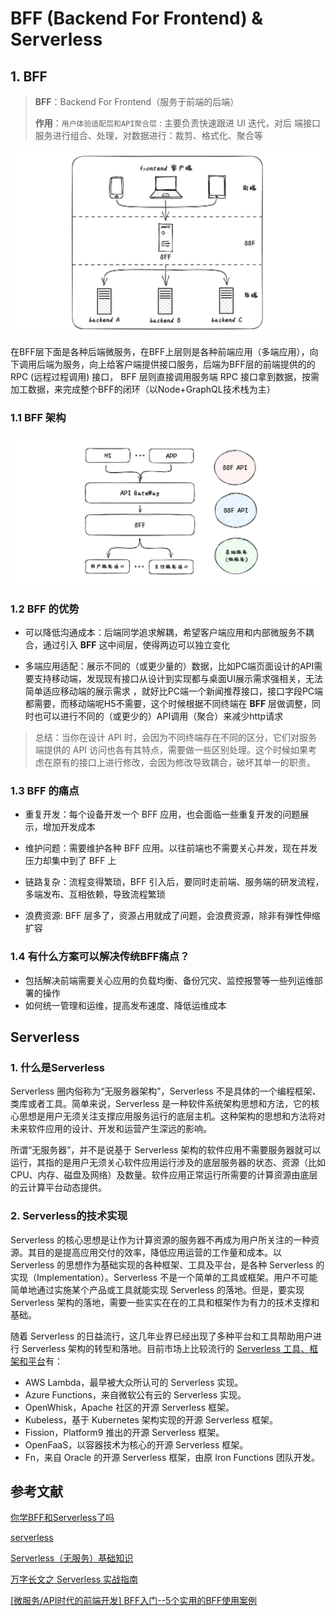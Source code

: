 # BFF (Backend For Frontend) & Serverless

## 1. BFF

> **BFF**：Backend For Frontend（服务于前端的后端）
>
> **作用**：`用户体验适配层和API聚合层` : 主要负责快速跟进 UI 迭代，对后 端接口服务进行组合、处理，对数据进行：裁剪、格式化、聚合等

![image-20240123174808140](./img/image-20240123174808140.png)

在BFF层下面是各种后端微服务，在BFF上层则是各种前端应用（多端应用），向下调用后端为服务，向上给客户端提供接口服务，后端为BFF层的前端提供的的 RPC (远程过程调用) 接口， BFF 层则直接调用服务端 RPC 接口拿到数据，按需加工数据，来完成整个BFF的闭环（以Node+GraphQL技术栈为主）

### 1.1 BFF 架构

![image-20240123183234019](./img/image-20240123183234019.png)

### 1.2 BFF 的优势

- 可以降低沟通成本：后端同学追求解耦，希望客户端应用和内部微服务不耦合，通过引入 **BFF** 这中间层，使得两边可以独立变化

- 多端应用适配：展示不同的（或更少量的）数据，比如PC端页面设计的API需要支持移动端，发现现有接口从设计到实现都与桌面UI展示需求强相关，无法简单适应移动端的展示需求 ，就好比PC端一个新闻推荐接口，接口字段PC端都需要，而移动端呢H5不需要，这个时候根据不同终端在 **BFF** 层做调整，同时也可以进行不同的（或更少的）API调用（聚合）来减少http请求

> 总结：当你在设计 API 时，会因为不同终端存在不同的区分，它们对服务端提供的 API 访问也各有其特点，需要做一些区别处理。这个时候如果考虑在原有的接口上进行修改，会因为修改导致耦合，破坏其单一的职责。

### 1.3 BFF 的痛点

- 重复开发：每个设备开发一个 BFF 应用，也会面临一些重复开发的问题展示，增加开发成本

- 维护问题：需要维护各种 BFF 应用。以往前端也不需要关心并发，现在并发压力却集中到了 BFF 上

- 链路复杂：流程变得繁琐，BFF 引入后，要同时走前端、服务端的研发流程，多端发布、互相依赖，导致流程繁琐

- 浪费资源: BFF 层多了，资源占用就成了问题，会浪费资源，除非有弹性伸缩扩容

### 1.4 有什么方案可以解决传统BFF痛点？

- 包括解决前端需要关心应用的负载均衡、备份冗灾、监控报警等一些列运维部署的操作
- 如何统一管理和运维，提高发布速度、降低运维成本

## Serverless

### 1. 什么是Serverless

Serverless 圈内俗称为“无服务器架构”，Serverless 不是具体的一个编程框架、类库或者工具。简单来说，Serverless 是一种软件系统架构思想和方法，它的核心思想是用户无须关注支撑应用服务运行的底层主机。这种架构的思想和方法将对未来软件应用的设计、开发和运营产生深远的影响。

所谓“无服务器”，并不是说基于 Serverless 架构的软件应用不需要服务器就可以运行，其指的是用户无须关心软件应用运行涉及的底层服务器的状态、资源（比如 CPU、内存、磁盘及网络）及数量。软件应用正常运行所需要的计算资源由底层的云计算平台动态提供。

### 2. Serverless的技术实现

Serverless 的核心思想是让作为计算资源的服务器不再成为用户所关注的一种资源。其目的是提高应用交付的效率，降低应用运营的工作量和成本。以 Serverless 的思想作为基础实现的各种框架、工具及平台，是各种 Serverless 的实现（Implementation）。Serverless 不是一个简单的工具或框架。用户不可能简单地通过实施某个产品或工具就能实现 Serverless 的落地。但是，要实现 Serverless 架构的落地，需要一些实实在在的工具和框架作为有力的技术支撑和基础。

随着 Serverless 的日益流行，这几年业界已经出现了多种平台和工具帮助用户进行 Serverless 架构的转型和落地。目前市场上比较流行的 [Serverless 工具、框架和平台](https://link.juejin.cn?target=https%3A%2F%2Fserverless.com%2F)有：

- AWS Lambda，最早被大众所认可的 Serverless 实现。
- Azure Functions，来自微软公有云的 Serverless 实现。
- OpenWhisk，Apache 社区的开源 Serverless 框架。
- Kubeless，基于 Kubernetes 架构实现的开源 Serverless 框架。
- Fission，Platform9 推出的开源 Serverless 框架。
- OpenFaaS，以容器技术为核心的开源 Serverless 框架。
- Fn，来自 Oracle 的开源 Serverless 框架，由原 Iron Functions 团队开发。

## 参考文献

[你学BFF和Serverless了吗](https://juejin.cn/post/6844904185427673095?from=search-suggest)

[serverless](https://github.com/phodal/serverless?tab=readme-ov-file)

[Serverless（无服务）基础知识](https://juejin.cn/post/6844903904224903181?searchId=20240124144639C9ACD96EBEBAB309773D)

[万字长文之 Serverless 实战指南](https://juejin.cn/post/6844904008700821511?searchId=20240124144639C9ACD96EBEBAB309773D)

[[微服务/API时代的前端开发] BFF入门--5个实用的BFF使用案例](https://juejin.cn/post/7008840813069205512)
